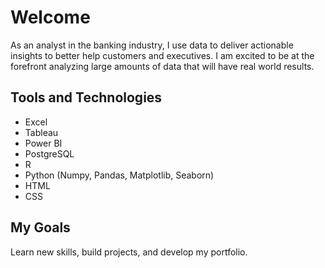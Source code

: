 # Welcome

As an analyst in the banking industry, I use data to deliver actionable insights to better help customers and executives. I am excited to be at the forefront analyzing large amounts of data that will have real world results. 


## Tools and Technologies
- Excel
- Tableau 
- Power BI
- PostgreSQL
- R
- Python (Numpy, Pandas, Matplotlib, Seaborn)
- HTML
- CSS


## My Goals 
Learn new skills, build projects, and develop my portfolio. 




<!---
CoolBeansProgramming/CoolBeansProgramming is a ✨ special ✨ repository because its `README.md` (this file) appears on your GitHub profile.
You can click the Preview link to take a look at your changes.
--->
